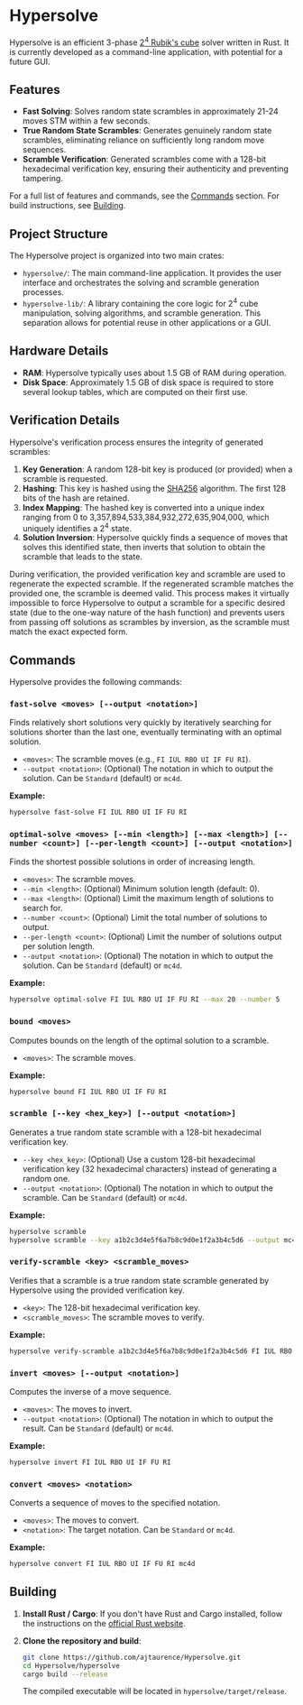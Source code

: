 # Hypersolve

Hypersolve is an efficient 3-phase [2<sup>4</sup> Rubik's cube](https://hypercubing.xyz/puzzles/2x2x2x2/) solver written in Rust. It is currently developed as a command-line application, with potential for a future GUI.

## Features

*   **Fast Solving**: Solves random state scrambles in approximately 21-24 moves STM within a few seconds.
*   **True Random State Scrambles**: Generates genuinely random state scrambles, eliminating reliance on sufficiently long random move sequences.
*   **Scramble Verification**: Generated scrambles come with a 128-bit hexadecimal verification key, ensuring their authenticity and preventing tampering.

For a full list of features and commands, see the [Commands](#commands) section. For build instructions, see [Building](#building).

## Project Structure

The Hypersolve project is organized into two main crates:

*   `hypersolve/`: The main command-line application. It provides the user interface and orchestrates the solving and scramble generation processes.
*   `hypersolve-lib/`: A library containing the core logic for 2<sup>4</sup> cube manipulation, solving algorithms, and scramble generation. This separation allows for potential reuse in other applications or a GUI.

## Hardware Details

*   **RAM**: Hypersolve typically uses about 1.5 GB of RAM during operation.
*   **Disk Space**: Approximately 1.5 GB of disk space is required to store several lookup tables, which are computed on their first use.

## Verification Details

Hypersolve's verification process ensures the integrity of generated scrambles:

1.  **Key Generation**: A random 128-bit key is produced (or provided) when a scramble is requested.
2.  **Hashing**: This key is hashed using the [SHA256](https://en.wikipedia.org/wiki/SHA-2) algorithm. The first 128 bits of the hash are retained.
3.  **Index Mapping**: The hashed key is converted into a unique index ranging from 0 to 3,357,894,533,384,932,272,635,904,000, which uniquely identifies a 2<sup>4</sup> state.
4.  **Solution Inversion**: Hypersolve quickly finds a sequence of moves that solves this identified state, then inverts that solution to obtain the scramble that leads to the state.

During verification, the provided verification key and scramble are used to regenerate the expected scramble. If the regenerated scramble matches the provided one, the scramble is deemed valid. This process makes it virtually impossible to force Hypersolve to output a scramble for a specific desired state (due to the one-way nature of the hash function) and prevents users from passing off solutions as scrambles by inversion, as the scramble must match the exact expected form.

## Commands

Hypersolve provides the following commands:

### `fast-solve <moves> [--output <notation>]`

Finds relatively short solutions very quickly by iteratively searching for solutions shorter than the last one, eventually terminating with an optimal solution.

*   `<moves>`: The scramble moves (e.g., `FI IUL RBO UI IF FU RI`).
*   `--output <notation>`: (Optional) The notation in which to output the solution. Can be `Standard` (default) or `mc4d`.

**Example:**
```sh
hypersolve fast-solve FI IUL RBO UI IF FU RI
```

### `optimal-solve <moves> [--min <length>] [--max <length>] [--number <count>] [--per-length <count>] [--output <notation>]`

Finds the shortest possible solutions in order of increasing length.

*   `<moves>`: The scramble moves.
*   `--min <length>`: (Optional) Minimum solution length (default: 0).
*   `--max <length>`: (Optional) Limit the maximum length of solutions to search for.
*   `--number <count>`: (Optional) Limit the total number of solutions to output.
*   `--per-length <count>`: (Optional) Limit the number of solutions output per solution length.
*   `--output <notation>`: (Optional) The notation in which to output the solution. Can be `Standard` (default) or `mc4d`.

**Example:**
```sh
hypersolve optimal-solve FI IUL RBO UI IF FU RI --max 20 --number 5
```

### `bound <moves>`

Computes bounds on the length of the optimal solution to a scramble.

*   `<moves>`: The scramble moves.

**Example:**
```sh
hypersolve bound FI IUL RBO UI IF FU RI
```

### `scramble [--key <hex_key>] [--output <notation>]`

Generates a true random state scramble with a 128-bit hexadecimal verification key.

*   `--key <hex_key>`: (Optional) Use a custom 128-bit hexadecimal verification key (32 hexadecimal characters) instead of generating a random one.
*   `--output <notation>`: (Optional) The notation in which to output the scramble. Can be `Standard` (default) or `mc4d`.

**Example:**
```sh
hypersolve scramble
hypersolve scramble --key a1b2c3d4e5f6a7b8c9d0e1f2a3b4c5d6 --output mc4d
```

### `verify-scramble <key> <scramble_moves>`

Verifies that a scramble is a true random state scramble generated by Hypersolve using the provided verification key.

*   `<key>`: The 128-bit hexadecimal verification key.
*   `<scramble_moves>`: The scramble moves to verify.

**Example:**
```sh
hypersolve verify-scramble a1b2c3d4e5f6a7b8c9d0e1f2a3b4c5d6 FI IUL RBO UI IF FU RI
```

### `invert <moves> [--output <notation>]`

Computes the inverse of a move sequence.

*   `<moves>`: The moves to invert.
*   `--output <notation>`: (Optional) The notation in which to output the result. Can be `Standard` (default) or `mc4d`.

**Example:**
```sh
hypersolve invert FI IUL RBO UI IF FU RI
```

### `convert <moves> <notation>`

Converts a sequence of moves to the specified notation.

*   `<moves>`: The moves to convert.
*   `<notation>`: The target notation. Can be `Standard` or `mc4d`.

**Example:**
```sh
hypersolve convert FI IUL RBO UI IF FU RI mc4d
```

## Building

1.  **Install Rust / Cargo**: If you don't have Rust and Cargo installed, follow the instructions on the [official Rust website](https://www.rust-lang.org/tools/install).
2.  **Clone the repository and build**:

    ```sh
    git clone https://github.com/ajtaurence/Hypersolve.git
    cd Hypersolve/hypersolve
    cargo build --release
    ```

    The compiled executable will be located in `hypersolve/target/release`.


